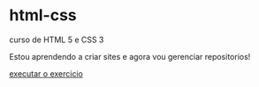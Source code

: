 # html-css
 curso de HTML 5 e CSS 3
 
 Estou aprendendo a criar sites e agora vou gerenciar repositorios!

 <a href="https://niemayermacedo.github.io/html-css-3/"> executar o exercicio</a>
